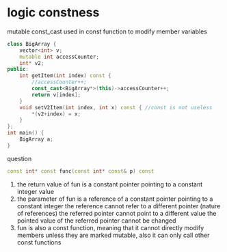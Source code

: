 # logic constness

mutable const_cast used in  const function to modify member variables

```cpp
class BigArray {
    vector<int> v;
    mutable int accessCounter;
    int* v2;
public:
    int getItem(int index) const {
        //accessCounter++;
        const_cast<BigArray*>(this)->accessCounter++;
        return v[index];
    }
    void setV2Item(int index, int x) const { //const is not useless
        *(v2+index) = x;
    }
};
int main() {
    BigArray a;
}
```

question

```cpp
const int* const func(const int* const& p) const
```

1. the return value of fun is a constant pointer pointing to a constant integer value
2. the parameter of fun is a reference of a constant pointer pointing to a constant integer
    the reference cannot refer to a different pointer (nature of references)
    the referred pointer cannot point to a different value
    the pointed value of the referred pointer cannot be changed
3. fun is also a const function, meaning that it cannot directly modify members unless they are marked mutable, also it can only call other const functions
